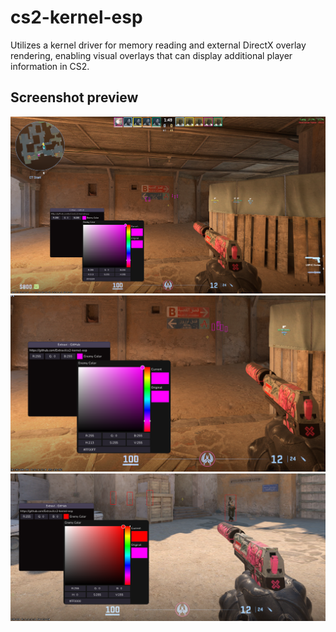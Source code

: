 # cs2-kernel-esp
Utilizes a kernel driver for memory reading and external DirectX overlay rendering, enabling visual overlays that can display additional player information in CS2.

## Screenshot preview
<img src="https://raw.githubusercontent.com/Extravi/cs2-kernel-esp/main/screenshots/Screenshot%202024-04-11%20035532.png" width="600">
<img src="https://raw.githubusercontent.com/Extravi/cs2-kernel-esp/main/screenshots/Screenshot%202024-04-11%20035547.png" width="600">
<img src="https://raw.githubusercontent.com/Extravi/cs2-kernel-esp/main/screenshots/Screenshot%202024-04-11%20035923.png" width="600">
